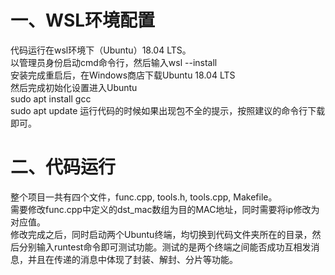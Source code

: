 # 一、WSL环境配置  
代码运行在wsl环境下（Ubuntu）18.04 LTS。  
以管理员身份启动cmd命令行，然后输入wsl --install  
安装完成重启后，在Windows商店下载Ubuntu 18.04 LTS  
然后完成初始化设置进入Ubuntu  
sudo apt install gcc  
sudo apt update
运行代码的时候如果出现包不全的提示，按照建议的命令行下载即可。  

# 二、代码运行  
整个项目一共有四个文件，func.cpp, tools.h, tools.cpp, Makefile。  
需要修改func.cpp中定义的dst_mac数组为目的MAC地址，同时需要将ip修改为对应值。  
修改完成之后，同时启动两个Ubuntu终端，均切换到代码文件夹所在的目录，然后分别输入runtest命令即可测试功能。测试的是两个终端之间能否成功互相发消息，并且在传递的消息中体现了封装、解封、分片等功能。

